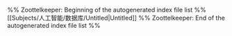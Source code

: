 %% Zoottelkeeper: Beginning of the autogenerated index file list  %%
 [[Subjects/人工智能/数据库/Untitled|Untitled]]
%% Zoottelkeeper: End of the autogenerated index file list  %%
